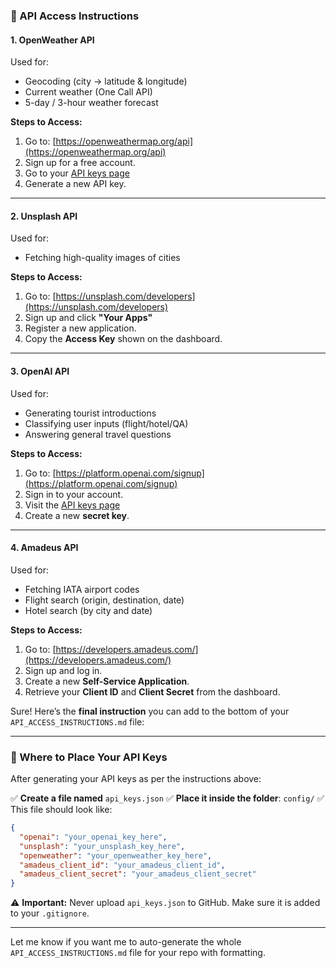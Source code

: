 ### 🔑 API Access Instructions

#### 1. **OpenWeather API**

Used for:

* Geocoding (city → latitude & longitude)
* Current weather (One Call API)
* 5-day / 3-hour weather forecast

**Steps to Access:**

1. Go to: [https://openweathermap.org/api](https://openweathermap.org/api)
2. Sign up for a free account.
3. Go to your [API keys page](https://home.openweathermap.org/api_keys)
4. Generate a new API key.

---

#### 2. **Unsplash API**

Used for:

* Fetching high-quality images of cities

**Steps to Access:**

1. Go to: [https://unsplash.com/developers](https://unsplash.com/developers)
2. Sign up and click **"Your Apps"**
3. Register a new application.
4. Copy the **Access Key** shown on the dashboard.

---

#### 3. **OpenAI API**

Used for:

* Generating tourist introductions
* Classifying user inputs (flight/hotel/QA)
* Answering general travel questions

**Steps to Access:**

1. Go to: [https://platform.openai.com/signup](https://platform.openai.com/signup)
2. Sign in to your account.
3. Visit the [API keys page](https://platform.openai.com/account/api-keys)
4. Create a new **secret key**.

---

#### 4. **Amadeus API**

Used for:

* Fetching IATA airport codes
* Flight search (origin, destination, date)
* Hotel search (by city and date)

**Steps to Access:**

1. Go to: [https://developers.amadeus.com/](https://developers.amadeus.com/)
2. Sign up and log in.
3. Create a new **Self-Service Application**.
4. Retrieve your **Client ID** and **Client Secret** from the dashboard.



Sure! Here’s the **final instruction** you can add to the bottom of your `API_ACCESS_INSTRUCTIONS.md` file:

---

### 📁 Where to Place Your API Keys

After generating your API keys as per the instructions above:

✅ **Create a file named** `api_keys.json`
✅ **Place it inside the folder**: `config/`
✅ This file should look like:

```json
{
  "openai": "your_openai_key_here",
  "unsplash": "your_unsplash_key_here",
  "openweather": "your_openweather_key_here",
  "amadeus_client_id": "your_amadeus_client_id",
  "amadeus_client_secret": "your_amadeus_client_secret"
}
```

⚠️ **Important:** Never upload `api_keys.json` to GitHub. Make sure it is added to your `.gitignore`.

---

Let me know if you want me to auto-generate the whole `API_ACCESS_INSTRUCTIONS.md` file for your repo with formatting.


